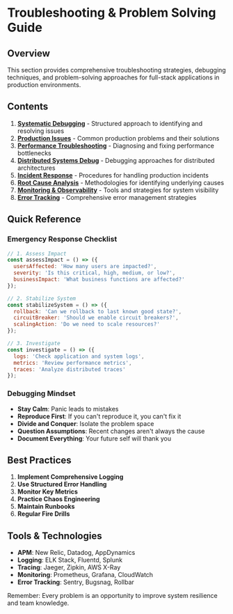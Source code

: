 # Troubleshooting & Problem Solving Guide

## Overview

This section provides comprehensive troubleshooting strategies, debugging techniques, and problem-solving approaches for full-stack applications in production environments.

## Contents

1. **[Systematic Debugging](./systematic-debugging.md)** - Structured approach to identifying and resolving issues
2. **[Production Issues](./production-issues.md)** - Common production problems and their solutions
3. **[Performance Troubleshooting](./performance-troubleshooting.md)** - Diagnosing and fixing performance bottlenecks
4. **[Distributed Systems Debug](./distributed-systems.md)** - Debugging approaches for distributed architectures
5. **[Incident Response](./incident-response.md)** - Procedures for handling production incidents
6. **[Root Cause Analysis](./root-cause-analysis.md)** - Methodologies for identifying underlying causes
7. **[Monitoring & Observability](./monitoring-observability.md)** - Tools and strategies for system visibility
8. **[Error Tracking](./error-tracking.md)** - Comprehensive error management strategies

## Quick Reference

### Emergency Response Checklist

```javascript
// 1. Assess Impact
const assessImpact = () => ({
  usersAffected: 'How many users are impacted?',
  severity: 'Is this critical, high, medium, or low?',
  businessImpact: 'What business functions are affected?'
});

// 2. Stabilize System
const stabilizeSystem = () => ({
  rollback: 'Can we rollback to last known good state?',
  circuitBreaker: 'Should we enable circuit breakers?',
  scalingAction: 'Do we need to scale resources?'
});

// 3. Investigate
const investigate = () => ({
  logs: 'Check application and system logs',
  metrics: 'Review performance metrics',
  traces: 'Analyze distributed traces'
});
```

### Debugging Mindset

- **Stay Calm**: Panic leads to mistakes
- **Reproduce First**: If you can't reproduce it, you can't fix it
- **Divide and Conquer**: Isolate the problem space
- **Question Assumptions**: Recent changes aren't always the cause
- **Document Everything**: Your future self will thank you

## Best Practices

1. **Implement Comprehensive Logging**
2. **Use Structured Error Handling**
3. **Monitor Key Metrics**
4. **Practice Chaos Engineering**
5. **Maintain Runbooks**
6. **Regular Fire Drills**

## Tools & Technologies

- **APM**: New Relic, Datadog, AppDynamics
- **Logging**: ELK Stack, Fluentd, Splunk
- **Tracing**: Jaeger, Zipkin, AWS X-Ray
- **Monitoring**: Prometheus, Grafana, CloudWatch
- **Error Tracking**: Sentry, Bugsnag, Rollbar

Remember: Every problem is an opportunity to improve system resilience and team knowledge.